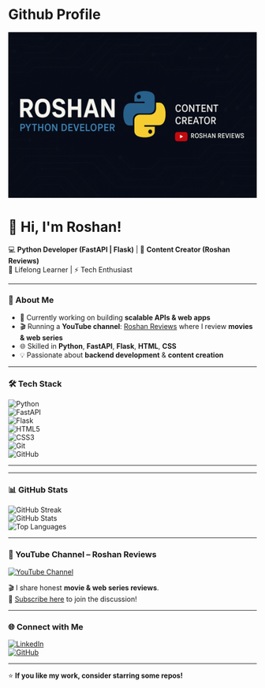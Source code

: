 # Github Profile
<!-- Banner -->
![Roshan Banner](https://github.com/RoshanKoncpt/RoshanKoncpt/blob/main/assets/banner.png)

# 👋 Hi, I'm Roshan!  
💻 **Python Developer (FastAPI | Flask)** | 🎥 **Content Creator (Roshan Reviews)**  
🌱 Lifelong Learner | ⚡ Tech Enthusiast  

---

### 🚀 About Me  
- 🔭 Currently working on building **scalable APIs & web apps**  
- 🎬 Running a **YouTube channel**: [Roshan Reviews](https://youtube.com/@RoshanReviews) where I review **movies & web series**  
- 🌐 Skilled in **Python**, **FastAPI**, **Flask**, **HTML**, **CSS**  
- 💡 Passionate about **backend development** & **content creation**

---

### 🛠️ Tech Stack  

![Python](https://img.shields.io/badge/Python-333?style=flat&logo=python)  
![FastAPI](https://img.shields.io/badge/FastAPI-333?style=flat&logo=fastapi)  
![Flask](https://img.shields.io/badge/Flask-333?style=flat&logo=flask)  
![HTML5](https://img.shields.io/badge/HTML5-333?style=flat&logo=html5)  
![CSS3](https://img.shields.io/badge/CSS3-333?style=flat&logo=css3)  
![Git](https://img.shields.io/badge/Git-333?style=flat&logo=git)  
![GitHub](https://img.shields.io/badge/GitHub-333?style=flat&logo=github)  

---
---

### 📊 GitHub Stats  

![GitHub Streak](https://streak-stats.demolab.com?user=RoshanKoncpt&theme=radical&hide_border=true)  
![GitHub Stats](https://github-readme-stats.vercel.app/api?username=RoshanKoncpt&show_icons=true&theme=radical&hide_border=true)  
![Top Languages](https://github-readme-stats.vercel.app/api/top-langs/?username=RoshanKoncpt&layout=compact&theme=radical&hide_border=true)  

---

### 🎥 YouTube Channel – Roshan Reviews  
[![YouTube Channel](https://img.shields.io/badge/YouTube-Roshan%20Reviews-FF0000?style=flat&logo=youtube)](https://youtube.com/@RoshanReviews)  

🎬 I share honest **movie & web series reviews**.  
📢 [Subscribe here](https://youtube.com/@RoshanReviews) to join the discussion!

---

### 🌐 Connect with Me  

[![LinkedIn](https://img.shields.io/badge/LinkedIn-0077B5?style=flat&logo=linkedin)](https://www.linkedin.com/in/roshan-mishra-829785191/)  
[![GitHub](https://img.shields.io/badge/GitHub-181717?style=flat&logo=github)](https://github.com/RoshanKoncpt)  

---

⭐ **If you like my work, consider starring some repos!**



